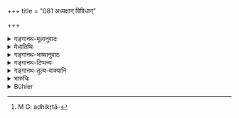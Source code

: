 +++
title = "081 अध्यक्षान् विविधान्"

+++

<details><summary>गङ्गानथ-मूलानुवादः</summary>

Here and there he shall appoint several proficient inspectors; they shall supervise all the acts of men working for him.—(81)
</details>

<details><summary>मेधातिथिः</summary>

**अध्यक्षा** अधिकृताः प्रत्यवेक्षितारः, तान् **कुर्यात्** । **विविधान्** बहुप्रकारान् मृदून् उग्रान् धार्मिकान् अर्थार्जनपरांश् च । **तत्र तत्र** सुवर्णकोष्ठागारे पण्यकुप्यकर्मस्व् अधिकृताः[^१०८] प्रत्यवेक्षितारस् तान् शुल्कनौहस्त्यश्वरथपदात्यादीन् **विपश्चितः** स्थापयेत् । सर्व एते अमात्यगुणसंपद्य् उक्ता विज्ञेयाः । यथोक्तम् अध्यक्षप्रचारे "ते ऽध्यक्षाः सर्वाणि कार्याण्य् अवेक्षेरन्न् अन्येषां नृणां तत्स्थानोपयोगिनां कार्याणि कुर्वताम्, हस्त्यध्यक्षेण हस्तिपकाः, अश्वाध्यक्षेण तुरङ्गमाद्याः, गवाधक्षेण कर्षणादयः" ॥ ७.८१ ॥


[^१०८]:
     M G: adhikṛtā-
</details>

<details><summary>गङ्गानथ-भाष्यानुवादः</summary>

‘*Inspectors*’—duly authorised supervisors —‘*he shall appoint*.’

‘*Several*’—of various kinds; *i.e*. kind-hearted, hard-hearted,
righteous and experts in collecting wealth.

‘*Here and there*’,—in the treasury containing gold, in the collecting
of customs and taxes in cash and kind, in looking after the navy, the
elephants, the chariots, the horses and the foot-soldiers. To all this
he shall appoing (appoint?) ‘*proficient* men. All these should be
endowed with all the qualities of ministers; as has been declared in the
*Adhyakṣapracāra*—‘Those inspectors shall supervise all the works of men
who transact the king’s business as his agents,—*e.g*., elephant-keepers
in the keeping of elephants, masters of the horse in looking after
horses, and keepers of cattle in looking after ploughing and such
works’.—(81)
</details>

<details><summary>गङ्गानथ-टिप्पन्यः</summary>

This verse is quoted in *Aparārka* (p. 581), which explains ‘*kāryāṇī*’
as ‘good and bad deeds.’
</details>

<details><summary>गङ्गानथ-तुल्य-वाक्यानि</summary>

*Yājñavalkya* (1.320-321).—In several places he shall appoint officers,
expert, clever and pure and ever careful regarding income, expenditure
and the harem.’

*Arthaśāstra* (p. 130).—‘The officer styled *Samāhartṛ* shall look after
forts, kingdom (*e.g*., Revenue, Taxes, Customs and so forth), mines,
bridges and dams, forests, cow-pens and trade-routes.’

*Śukranīti* (2.234-236).—‘He should appoint many supervisors, or only
one officer without supervisors, according to the importance of the
charge. For other works he should appoint those who are fit.’
</details>

<details><summary>भारुचिः</summary>

सुवर्णकोष्ठागारप्ण्यकुप्यायुधतुलाशुल्कनौहस्त्यश्वरथपदात्य्**अध्यक्षा**दीन् **विविधान् विपश्चितः** स्थापयेत् । सर्व एते अमात्यगुणसंपद्युक्ता विज्ञेयाः ॥ ७.८१ ॥
</details>

<details><summary>Bühler</summary>

081	For the various (branches of business) let him appoint intelligent supervisors; they shall inspect all (the acts) of those men who transact his business.
</details>
